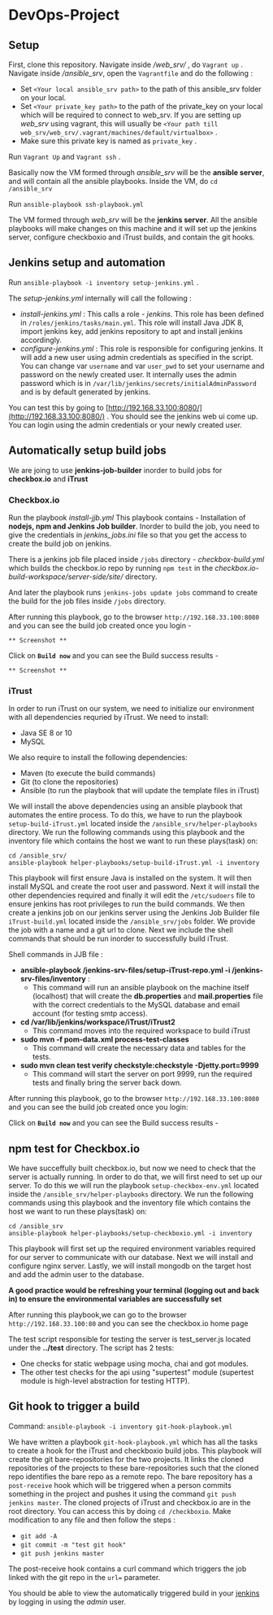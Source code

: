 


# DevOps-Project
## Setup
First, clone this repository.
Navigate inside */web_srv/* , do `Vagrant up` .
Navigate inside */ansible_srv*, open the `Vagrantfile` and do the following :

 - Set `<Your local ansible_srv path>` to the path of this ansible_srv folder on your local.
 - Set `<Your private_key path>` to the path of the private_key on your local which will be required to connect to web_srv. If you are setting up *web_srv* using vagrant, this will usually be `<Your path till web_srv/web_srv/.vagrant/machines/default/virtualbox>` .
 - Make sure this private key is named as `private_key` .

Run `Vagrant Up` and `Vagrant ssh` .

Basically now the VM formed through *ansible_srv* will be the **ansible server**, and will contain all the ansible playbooks. Inside the VM, do `cd /ansible_srv`

Run `ansible-playbook ssh-playbook.yml`

The VM formed through *web_srv* will be the **jenkins server**. All the ansible playbooks will make changes on this machine and it will set up the jenkins server, configure checkboxio and iTrust builds, and contain the git hooks.

## Jenkins setup and automation

Run `ansible-playbook -i inventory setup-jenkins.yml` .

The *setup-jenkins.yml* internally will call the following :

 - *install-jenkins.yml* : This calls a role - *jenkins*. This role has been defined in `/roles/jenkins/tasks/main.yml`. This role will install Java JDK 8, import jenkins key, add jenkins repository to apt and install jenkins accordingly.
 - *configure-jenkins.yml* : This role is responsible for configuring jenkins. It will add a new user using admin credentials as specified in the script. You can change var `username` and var `user_pwd` to set your username and password on the newly created user. It internally uses the admin password which is in `/var/lib/jenkins/secrets/initialAdminPassword` and is by default generated by jenkins.

You can test this by going to [http://192.168.33.100:8080/](http://192.168.33.100:8080/) . 
You should see the jenkins web ui come up. You can login using the admin credentials or your newly created user.
## Automatically setup build jobs
We are joing to use **jenkins-job-builder** inorder to build jobs for **checkbox.io** and **iTrust**
### Checkbox.io
Run the playbook *install-jjb.yml*
This playbook contains - 
Installation of **nodejs, npm and Jenkins Job builder**.
Inorder to build the job, you need to give the credentials in *jenkins_jobs.ini* file so that you get the access to create the build job on jenkins.

There is a jenkins job file placed inside `/jobs` directory - *checkbox-build.yml* which builds the checkbox.io repo by running `npm test` in the *checkbox.io-build-workspace/server-side/site/* directory.

And later the playbook runs `jenkins-jobs update jobs` command to create the build for the job files inside `/jobs` directory.

After running this playbook, go to the browser `http://192.168.33.100:8080` and you can see the build job created once you login - 

    ** Screenshot **
Click on **`Build now`** and you can see the Build success results - 

    ** Screenshot **

### iTrust

In order to run iTrust on our system, we need to initialize our environment with all dependencies requried by iTrust. We need to install: 
 - Java SE 8 or 10
 - MySQL 

We also require to install the following dependencies:
 - Maven (to execute the build commands)
 - Git (to clone the repositories)
 - Ansible (to run the playbook that will update the template files in iTrust)

We will install the above dependencies using an ansible playbook that automates the entire process. To do this, we have to run the playbook `setup-build-iTrust.yml` located inside the `/ansible_srv/helper-playbooks` directory. We run the following commands using this playbook and the inventory file which contains the host we want to run these plays(task) on:

```
cd /ansible_srv/
ansible-playbook helper-playbooks/setup-build-iTrust.yml -i inventory
```

This playbook will first ensure Java is installed on the system. It will then install MySQL and create the root user and password. Next it will install the other dependencies required and finally it will edit the `/etc/sudoers` file to ensure jenkins has root privileges to run the build commands. We then create a jenkins job on our jenkins server using the Jenkins Job Builder file `iTrust-build.yml` located inside the `/ansible_srv/jobs` folder. We provide the job with a name and a git url to clone. Next we include the shell commands that should be run inorder to successfully build iTrust.

Shell commands in JJB file :
 - **ansible-playbook /jenkins-srv-files/setup-iTrust-repo.yml -i /jenkins-srv-files/inventory** :
   - This command will run an ansible playbook on the machine itself (localhost) that will create the **db.properties** and **mail.properties** file with the correct credentials to the MySQL database and email account (for testing smtp access).
 - **cd /var/lib/jenkins/workspace/iTrust/iTrust2**
   - This command moves into the required workspace to build iTrust
 - **sudo mvn -f pom-data.xml process-test-classes**
   - This command will create the necessary data and tables for the tests.
 - **sudo mvn clean test verify checkstyle:checkstyle -Djetty.port=9999**
   - This command will start the server on port 9999, run the required tests and finally bring the server back down.

After running this playbook, go to the browser `http://192.168.33.100:8080` and you can see the build job created once you login: 

Click on **`Build now`** and you can see the Build success results - 

## npm test for Checkbox.io 

We have succeffully built checkbox.io, but now we need to check that the server is actually running. In order to do that, we will first need to set up our server. To do this we will run the playbook `setup-checkbox-env.yml` located inside the `/ansible_srv/helper-playbooks` directory. We run the following commands using this playbook and the inventory file which contains the host we want to run these plays(task) on:

```
cd /ansible_srv
ansible-playbook helper-playbooks/setup-checkboxio.yml -i inventory
```
This playbook will first set up the required environment variables required for our server to communicate with our database. Next we will install and configure nginx server. Lastly, we will install mongodb on the target host and add the admin user to the database. 

**A good practice would be refreshing your terminal (logging out and back in) to ensure the environmental variables are successfully set**

After running this playbook,we can go to the browser `http://192.168.33.100:80` and you can see the checkbox.io home page 

The test script responsible for testing the server is test_server.js located under the **../test** directory.
The script has 2 tests:
 - One checks for static webpage using mocha, chai and got modules.
 - The other test checks for the api using "supertest" module (supertest module is high-level abstraction for testing HTTP).


## Git hook to trigger a build
Command: `ansible-playbook -i inventory git-hook-playbook.yml`

We have written a playbook `git-hook-playbook.yml` which has all the tasks to create a hook for the iTrust and checkboxio build jobs. This playbook will create the git bare-repositories for the two projects. It links the cloned repositories of the projects to these bare-repositories such that the cloned repo identifies the bare repo as a remote repo. The bare repository has a `post-receive` hook which will be triggered when a person commits something in the project and pushes it using the command `git push jenkins master`.  The cloned projects of iTrust and checkbox.io are in the root directory. You can access this by doing `cd /checkboxio`. Make modification to any file and then follow the steps :

 - `git add -A`
 - `git commit -m "test git hook"`
 - `git push jenkins master`

The post-receive hook contains a curl command which triggers the job linked with the git repo in the `url=` parameter.

You should be able to view the automatically triggered build in your [jenkins](http://192.168.33.100:8080/) by logging in using the *admin* user.


